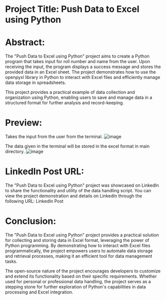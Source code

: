 # Project Title: Push Data to Excel using Python
# Abstract:
The "Push Data to Excel using Python" project aims to create a Python program that takes input for roll number and name from the user. Upon receiving the input, the program displays a success message and stores the provided data in an Excel sheet. The project demonstrates how to use the openpyxl library in Python to interact with Excel files and efficiently manage data storage in spreadsheets.

This project provides a practical example of data collection and organization using Python, enabling users to save and manage data in a structured format for further analysis and record-keeping.

# Preview:
Takes the input from the user from the terminal.
![image](https://github.com/bharagava19/Python-Projects/assets/105537583/a3b1218f-c7b4-4795-b4e6-1a64e9f0b218)

The data given in the terminal will be stored in the excel format in main directory.
![image](https://github.com/bharagava19/Python-Projects/assets/105537583/86906a1a-ccd0-4877-9ba6-89a900141b47)


# LinkedIn Post URL:
The "Push Data to Excel using Python" project was showcased on LinkedIn to share the functionality and utility of the data handling script. You can view the project demonstration and details on LinkedIn through the following URL: LinkedIn Post

# Conclusion:
The "Push Data to Excel using Python" project provides a practical solution for collecting and storing data in Excel format, leveraging the power of Python programming. By demonstrating how to interact with Excel files programmatically, the project empowers users to automate data storage and retrieval processes, making it an efficient tool for data management tasks.

The open-source nature of the project encourages developers to customize and extend its functionality based on their specific requirements. Whether used for personal or professional data handling, the project serves as a stepping stone for further exploration of Python's capabilities in data processing and Excel integration.

